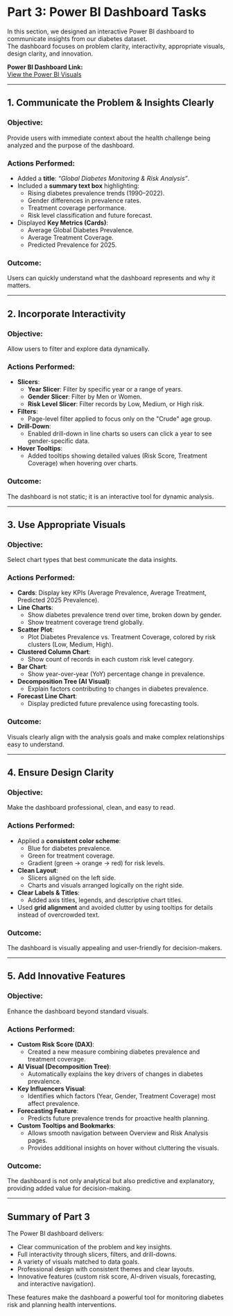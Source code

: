 # Part 3: Power BI Dashboard Tasks

In this section, we designed an interactive Power BI dashboard to communicate insights from our diabetes dataset.  
The dashboard focuses on problem clarity, interactivity, appropriate visuals, design clarity, and innovation.

**Power BI Dashboard Link:**  
[View the Power BI Visuals](https://drive.google.com/drive/folders/1ooPgSdl84ZJ1eZ1fWkBAWivKnEx0fVcf?usp=drive_link)

---

## 1. Communicate the Problem & Insights Clearly

### Objective:
Provide users with immediate context about the health challenge being analyzed and the purpose of the dashboard.

### Actions Performed:
- Added a **title**: *“Global Diabetes Monitoring & Risk Analysis”*.
- Included a **summary text box** highlighting:
  - Rising diabetes prevalence trends (1990–2022).
  - Gender differences in prevalence rates.
  - Treatment coverage performance.
  - Risk level classification and future forecast.
- Displayed **Key Metrics (Cards)**:
  - Average Global Diabetes Prevalence.
  - Average Treatment Coverage.
  - Predicted Prevalence for 2025.

### Outcome:
Users can quickly understand what the dashboard represents and why it matters.

---

## 2. Incorporate Interactivity

### Objective:
Allow users to filter and explore data dynamically.

### Actions Performed:
- **Slicers**:
  - **Year Slicer**: Filter by specific year or a range of years.
  - **Gender Slicer**: Filter by Men or Women.
  - **Risk Level Slicer**: Filter records by Low, Medium, or High risk.
- **Filters**:
  - Page-level filter applied to focus only on the "Crude" age group.
- **Drill-Down**:
  - Enabled drill-down in line charts so users can click a year to see gender-specific data.
- **Hover Tooltips**:
  - Added tooltips showing detailed values (Risk Score, Treatment Coverage) when hovering over charts.

### Outcome:
The dashboard is not static; it is an interactive tool for dynamic analysis.

---

## 3. Use Appropriate Visuals

### Objective:
Select chart types that best communicate the data insights.

### Actions Performed:
- **Cards**: Display key KPIs (Average Prevalence, Average Treatment, Predicted 2025 Prevalence).
- **Line Charts**: 
  - Show diabetes prevalence trend over time, broken down by gender.
  - Show treatment coverage trend globally.
- **Scatter Plot**:
  - Plot Diabetes Prevalence vs. Treatment Coverage, colored by risk clusters (Low, Medium, High).
- **Clustered Column Chart**:
  - Show count of records in each custom risk level category.
- **Bar Chart**:
  - Show year-over-year (YoY) percentage change in prevalence.
- **Decomposition Tree (AI Visual)**:
  - Explain factors contributing to changes in diabetes prevalence.
- **Forecast Line Chart**:
  - Display predicted future prevalence using forecasting tools.

### Outcome:
Visuals clearly align with the analysis goals and make complex relationships easy to understand.

---

## 4. Ensure Design Clarity

### Objective:
Make the dashboard professional, clean, and easy to read.

### Actions Performed:
- Applied a **consistent color scheme**:
  - Blue for diabetes prevalence.
  - Green for treatment coverage.
  - Gradient (green → orange → red) for risk levels.
- **Clean Layout**:
  - Slicers aligned on the left side.
  - Charts and visuals arranged logically on the right side.
- **Clear Labels & Titles**:
  - Added axis titles, legends, and descriptive chart titles.
- Used **grid alignment** and avoided clutter by using tooltips for details instead of overcrowded text.

### Outcome:
The dashboard is visually appealing and user-friendly for decision-makers.

---

## 5. Add Innovative Features

### Objective:
Enhance the dashboard beyond standard visuals.

### Actions Performed:
- **Custom Risk Score (DAX)**:
  - Created a new measure combining diabetes prevalence and treatment coverage.
- **AI Visual (Decomposition Tree)**:
  - Automatically explains the key drivers of changes in diabetes prevalence.
- **Key Influencers Visual**:
  - Identifies which factors (Year, Gender, Treatment Coverage) most affect prevalence.
- **Forecasting Feature**:
  - Predicts future prevalence trends for proactive health planning.
- **Custom Tooltips and Bookmarks**:
  - Allows smooth navigation between Overview and Risk Analysis pages.
  - Provides additional insights on hover without cluttering the visuals.

### Outcome:
The dashboard is not only analytical but also predictive and explanatory, providing added value for decision-making.

---

## Summary of Part 3

The Power BI dashboard delivers:
- Clear communication of the problem and key insights.
- Full interactivity through slicers, filters, and drill-downs.
- A variety of visuals matched to data goals.
- Professional design with consistent themes and clear layouts.
- Innovative features (custom risk score, AI-driven visuals, forecasting, and interactive navigation).

These features make the dashboard a powerful tool for monitoring diabetes risk and planning health interventions.
